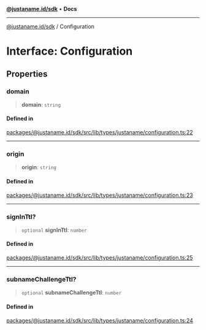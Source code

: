 [**@justaname.id/sdk**](../README.md) • **Docs**

***

[@justaname.id/sdk](../globals.md) / Configuration

# Interface: Configuration

## Properties

### domain

> **domain**: `string`

#### Defined in

[packages/@justaname.id/sdk/src/lib/types/justaname/configuration.ts:22](https://github.com/JustaName-id/JustaName-sdk/blob/7430def13fc61cd3fc8b89d25e0869ee390cc2d0/packages/@justaname.id/sdk/src/lib/types/justaname/configuration.ts#L22)

***

### origin

> **origin**: `string`

#### Defined in

[packages/@justaname.id/sdk/src/lib/types/justaname/configuration.ts:23](https://github.com/JustaName-id/JustaName-sdk/blob/7430def13fc61cd3fc8b89d25e0869ee390cc2d0/packages/@justaname.id/sdk/src/lib/types/justaname/configuration.ts#L23)

***

### signInTtl?

> `optional` **signInTtl**: `number`

#### Defined in

[packages/@justaname.id/sdk/src/lib/types/justaname/configuration.ts:25](https://github.com/JustaName-id/JustaName-sdk/blob/7430def13fc61cd3fc8b89d25e0869ee390cc2d0/packages/@justaname.id/sdk/src/lib/types/justaname/configuration.ts#L25)

***

### subnameChallengeTtl?

> `optional` **subnameChallengeTtl**: `number`

#### Defined in

[packages/@justaname.id/sdk/src/lib/types/justaname/configuration.ts:24](https://github.com/JustaName-id/JustaName-sdk/blob/7430def13fc61cd3fc8b89d25e0869ee390cc2d0/packages/@justaname.id/sdk/src/lib/types/justaname/configuration.ts#L24)
